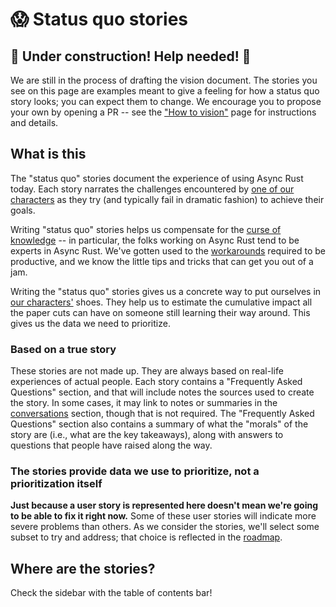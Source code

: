 # 😱 Status quo stories

## 🚧 Under construction! Help needed! 🚧

We are still in the process of drafting the vision document. The stories you see on this page are examples meant to give a feeling for how a status quo story looks; you can expect them to change. We encourage you to propose your own by opening a PR -- see the ["How to vision"][htv] page for instructions and details.

[htv]: ./how_to_vision.md

## What is this

The "status quo" stories document the experience of using Async Rust today. Each story narrates the challenges encountered by [one of our characters][cc] as they try (and typically fail in dramatic fashion) to achieve their goals.

[cc]: ./characters.md

Writing "status quo" stories helps us compensate for the [curse of knowledge][cok] -- in particular, the folks working on Async Rust tend to be experts in Async Rust. We've gotten used to the [workarounds] required to be productive, and we know the little tips and tricks that can get you out of a jam. 

Writing the "status quo" stories gives us a concrete way to put ourselves in [our characters'][cc] shoes. They help us to estimate the cumulative impact all the paper cuts can have on someone still learning their way around. This gives us the data we need to prioritize.

[cok]: https://en.wikipedia.org/wiki/Curse_of_knowledge
[workarounds]: https://rust-lang.github.io/async-book/07_workarounds/01_chapter.html

### Based on a true story

These stories are not made up. They are always based on real-life experiences of actual people. Each story contains a "Frequently Asked Questions" section, and that will include notes the sources used to create the story. In some cases, it may link to notes or summaries in the [conversations] section, though that is not required. The "Frequently Asked Questions" section also contains a summary of what the "morals" of the story are (i.e., what are the key takeaways), along with answers to questions that people have raised along the way.

[conversations]: ../conversations.md

### The stories provide data we use to prioritize, not a prioritization itself

**Just because a user story is represented here doesn't mean we're going to be able to fix it right now.** Some of these user stories will indicate more severe problems than others. As we consider the stories, we'll select some subset to try and address; that choice is reflected in the [roadmap].

[roadmap]: ./roadmap.md

## Where are the stories?

Check the sidebar with the table of contents bar!